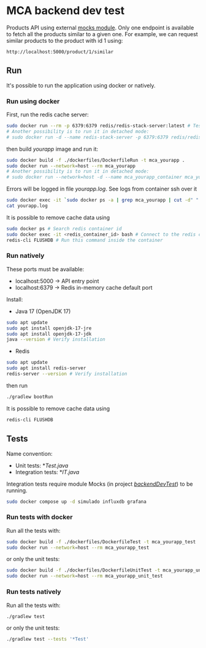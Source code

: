 # MCA backend dev test
Products API using external [mocks module](https://github.com/dalogax/backendDevTest).
Only one endpoint is available to fetch all the products similar to a given one.
For example, we can request similar products to the product with id 1 using:
```
http://localhost:5000/product/1/similar
```


## Run
It's possible to run the application using docker or natively.

### Run using docker
First, run the redis cache server:
```bash
sudo docker run --rm -p 6379:6379 redis/redis-stack-server:latest # Tested with Redis version 6.2.7
# Another possibility is to run it in detached mode:
# sudo docker run -d --name redis-stack-server -p 6379:6379 redis/redis-stack-server:latest
```

then build *yourapp* image and run it:
```bash
sudo docker build -f ./dockerfiles/DockerfileRun -t mca_yourapp .
sudo docker run --network=host --rm mca_yourapp
# Another possibility is to run it in detached mode:
# sudo docker run --network=host -d --name mca_yourapp_container mca_yourapp
```

Errors will be logged in file *yourapp.log*.
See logs from container ssh over it
```bash
sudo docker exec -it `sudo docker ps -a | grep mca_yourapp | cut -d" " -f1` /bin/bash
cat yourapp.log
```

It is possible to remove cache data using
```bash
sudo docker ps # Search redis container id
sudo docker exec -it <redis_container_id> bash # Connect to the redis container
redis-cli FLUSHDB # Run this command inside the container
```


### Run natively
These ports must be available:
- localhost:5000 -> API entry point
- localhost:6379 -> Redis in-memory cache default port

Install:
- Java 17 (OpenJDK 17)
```bash
sudo apt update
sudo apt install openjdk-17-jre
sudo apt install openjdk-17-jdk
java --version # Verify installation
```
- Redis
```bash
sudo apt update
sudo apt install redis-server
redis-server --version # Verify installation
```

then run
```bash
./gradlew bootRun
```

It is possible to remove cache data using
```bash
redis-cli FLUSHDB
```

## Tests
Name convention:
- Unit tests: **Test.java*
- Integration tests: **IT.java*

Integration tests require module Mocks (in project [*backendDevTest*](https://github.com/dalogax/backendDevTest)) to be running.
```bash
sudo docker compose up -d simulado influxdb grafana
```

### Run tests with docker
Run all the tests with:
```bash
sudo docker build -f ./dockerfiles/DockerfileTest -t mca_yourapp_test .
sudo docker run --network=host --rm mca_yourapp_test
```

or only the unit tests:
```bash
sudo docker build -f ./dockerfiles/DockerfileUnitTest -t mca_yourapp_unit_test .
sudo docker run --network=host --rm mca_yourapp_unit_test
```


### Run tests natively
Run all the tests with:
```bash
./gradlew test
```

or only the unit tests:
```bash
./gradlew test --tests '*Test'
```
